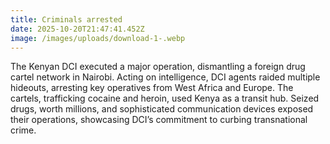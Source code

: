```yaml
---
title: Criminals arrested
date: 2025-10-20T21:47:41.452Z
image: /images/uploads/download-1-.webp
---
```

The Kenyan DCI executed a major operation, dismantling a foreign drug cartel network in Nairobi. Acting on intelligence, DCI agents raided multiple hideouts, arresting key operatives from West Africa and Europe. The cartels, trafficking cocaine and heroin, used Kenya as a transit hub. Seized drugs, worth millions, and sophisticated communication devices exposed their operations, showcasing DCI’s commitment to curbing transnational crime.